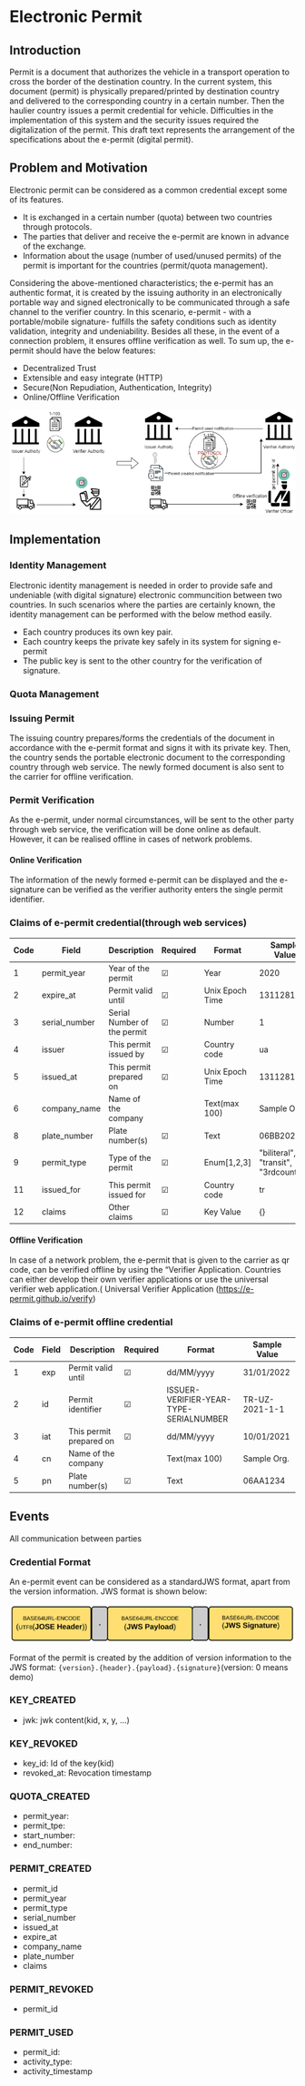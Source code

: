 # Electronic Permit

## Introduction

Permit is a document that authorizes the vehicle in a transport operation to cross the border of the destination country. In the current system, this document (permit) is physically prepared/printed by destination country and delivered to the corresponding country in a certain number. Then the haulier country issues a permit credential for vehicle. Difficulties in the implementation of this system and the security issues required the digitalization of the permit.
This draft text represents the arrangement of the specifications about the e-permit (digital permit).

## Problem and Motivation

Electronic permit can be considered as a common credential except some of its features. 

- It is exchanged in a certain number (quota) between two countries through protocols.
- The parties that deliver and receive the e-permit are known in advance of the exchange.
- Information about the usage (number of used/unused permits) of the permit is important for the countries (permit/quota management).

Considering the above-mentioned characteristics; the e-permit has an authentic format, it is created by the issuing authority in an electronically portable way and signed electronically to be communicated through a safe channel to the verifier country. In this scenario, e-permit - with a portable/mobile signature- fulfills the safety conditions such as identity validation, integrity and undeniability. Besides all these, in the event of a connection problem, it ensures offline verification as well. To sum up, the e-permit should have the below features: 

- Decentralized Trust
- Extensible and easy integrate (HTTP)
- Secure(Non Repudiation, Authentication, Integrity)
- Online/Offline Verification

![w:1000](img/e-permit-flow.png)


## Implementation

### Identity Management

Electronic identity management is needed in order to provide safe and undeniable (with digital signature) electronic communcition between two countries. In such scenarios where the parties are certainly known, the identity management can be performed with the below method easily.
- Each country produces its own key pair.
- Each country keeps the private key safely in its system for signing e-permit
- The public key is sent to the other country for the verification of signature. 

### Quota Management

### Issuing Permit

The issuing country prepares/forms the credentials of the document in accordance with the e-permit format and signs it with its private key. Then, the country sends the portable electronic document to the corresponding country through web service. The newly formed document is also sent to the carrier for offline verification.

### Permit Verification

As the e-permit, under normal circumstances,  will be sent to the other party through web service, the verification will be done online as default. However, it can be realised offline in cases of network problems.

#### Online Verification

The information of the newly formed e-permit can be displayed and the e-signature can be verified as the verifier authority enters the single permit identifier.

### Claims of e-permit credential(through web services)

| Code | Field | Description | Required | Format | Sample Value | 
| ---- | ------| ----------- | -------- | ------ | ------------ | 
| 1 | permit_year | Year of the permit | &#9745; | Year | 2020 |
| 2 | expire_at |  Permit valid until | &#9745; | Unix Epoch Time | 1311281970 |
| 3 | serial_number | Serial Number of the permit | &#9745; | Number | 1 |
| 4 | issuer | This permit issued by |  &#9745; | Country code | ua |
| 5 | issued_at | This permit prepared on | &#9745; | Unix Epoch Time | 1311281970 |
| 6 | company_name | Name of the company | | Text(max 100) | Sample Org. |
| 8 | plate_number | Plate number(s) | &#9745; | Text | 06BB2020 |
| 9 | permit_type | Type of the permit | &#9745; | Enum[1,2,3] | "biliteral", "transit", "3rdcountry" |
| 11 | issued_for | This permit issued for | &#9745; | Country code | tr |
| 12 | claims | Other claims | &#9745; | Key Value | {} |

#### Offline Verification

In case of a network problem, the e-permit that is given to the carrier as qr code, can be verified offline by using the “Verifier Application. Countries can either develop their own verifier applications or use the universal verifier web application.( Universal Verifier Application (https://e-permit.github.io/verify)


### Claims of e-permit offline credential

| Code | Field | Description | Required | Format | Sample Value | 
| ---- | ------| ----------- | -------- | ------ | ------------ | 
| 1 | exp |  Permit valid until | &#9745; | dd/MM/yyyy | 31/01/2022 |
| 2 | id | Permit identifier | &#9745; | ISSUER-VERIFIER-YEAR-TYPE-SERIALNUMBER | TR-UZ-2021-1-1 |
| 3 | iat | This permit prepared on | &#9745; | dd/MM/yyyy | 10/01/2021 |
| 4 | cn | Name of the company | | Text(max 100) | Sample Org. |
| 5 | pn | Plate number(s) | &#9745; | Text | 06AA1234 |


## Events

All communication between parties 

### Credential Format 

An e-permit event can be considered as a standardJWS format, apart from the version information. JWS format is shown below:

![w:1000](https://raw.githubusercontent.com/e-permit/e-permit.github.io/master/img/jws-format.png)

Format of the permit is created by the addition of version information to the JWS format:
```{version}.{header}.{payload}.{signature}```(version: 0 means demo)

### KEY_CREATED

- jwk: jwk content(kid, x, y, ...)

### KEY_REVOKED

- key_id: Id of the key(kid)
- revoked_at: Revocation timestamp

### QUOTA_CREATED

- permit_year:
- permit_tpe:
- start_number: 
- end_number:
### PERMIT_CREATED

- permit_id
- permit_year
- permit_type
- serial_number
- issued_at
- expire_at
- company_name
- plate_number
- claims

### PERMIT_REVOKED

- permit_id

### PERMIT_USED

- permit_id:
- activity_type:
- activity_timestamp
